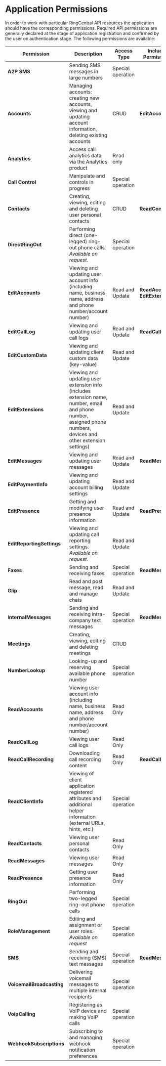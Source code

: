 # Application Permissions

In order to work with particular RingCentral API resources the application should have the corresponding permissions. Required API permissions are generally declared at the stage of application registration and confirmed by the user on authentication stage. The following permissions are available:

| Permission                | Description                                                    | Access Type       | Included Permissions |
| ------------------------- | -------------------------------------------------------------- | ----------------- | -------------------- |
| **A2P SMS**               | Sending SMS messages in large numbers                          | Special operation |                      |
| **Accounts**              | Managing accounts: creating new accounts, viewing and updating account information, deleting existing accounts | CRUD | **EditAccounts** |
| **Analytics**             | Access call analytics data via the Analytics product           | Read only         |                      |
| **Call Control**          | Manipulate and controls in progress                            | Special operation |                      |
| **Contacts**              | Creating, viewing, editing and deleting user personal contacts | CRUD              | **ReadContacts**     |
| **DirectRingOut**         | Performing direct (one-legged) ring-out phone calls. *Available on request.* | Special operation |                      |
| **EditAccounts**          | Viewing and updating user account info (including name, business name, address and phone number/account number) | Read and Update | **ReadAccounts**, **EditExtensions** |
| **EditCallLog**           | Viewing and updating user call logs                            | Read and Update   | **ReadCallLog**      |
| **EditCustomData**        | Viewing and updating client custom data (key-value)            | Read and Update   |                      |
| **EditExtensions**        | Viewing and updating user extension info (includes extension name, number, email and phone number, assigned phone numbers, devices and other extension settings) | Read and Update | |
| **EditMessages**          | Viewing and updating user messages                             | Read and Update   | **ReadMessages**     |
| **EditPaymentInfo**       | Viewing and updating account billing settings                  | Read and Update   |                      |
| **EditPresence**          | Getting and modifying user presence information                | Read and Update   | **ReadPresence**     |
| **EditReportingSettings** | Viewing and updating call reporting settings. *Available on request.* | Read and Update   |                      |
| **Faxes**	                | Sending and receiving faxes                                    | Special operation | **ReadMessages**     |
| **Glip**	                | Read and post message, read and manage chats                   | Read and Update   |                      |
| **InternalMessages**      | Sending and receiving intra-company text messages              | Special operation | **ReadMessages**     |
| **Meetings**              | Creating, viewing, editing and deleting meetings               | CRUD              |                      |
| **NumberLookup**          | Looking-up and reserving available phone number                | Special operation |                      |
| **ReadAccounts**          | Viewing user account info (including name, business name, address and phone number/account number) | Read Only | |
| **ReadCallLog**           | Viewing user call logs                                         | Read Only         |                      |	 
| **ReadCallRecording**     | Downloading call recording content                             | Read Only         | **ReadCallLog**      |
| **ReadClientInfo**        | Viewing of client application registered attributes and additional helper information (external URLs, hints, etc.) | Special operation | |
| **ReadContacts**          | Viewing user personal contacts                                 | Read Only         |                      |	 
| **ReadMessages**          | Viewing user messages                                          | Read Only         |                      | 
| **ReadPresence**          | Getting user presence information                              | Read Only         |                      |
| **RingOut**               | Performing two-legged ring-out phone calls                     | Special operation |                      | 
| **RoleManagement**        | Editing and assignment or user roles. *Available on request*   | Special operation |                      |
| **SMS**                   | Sending and receiving (SMS) text messages                      | Special operation | **ReadMessages**     |
| **VoicemailBroadcasting** | Delivering voicemail messages to multiple internal recipients  | Special operation |                      |
| **VoipCalling**           | Registering as VoIP device and making VoIP calls               | Special operation |                      |
| **WebhookSubscriptions**  | Subscribing to and managing webhook notification preferences   | Special operation |                      |
